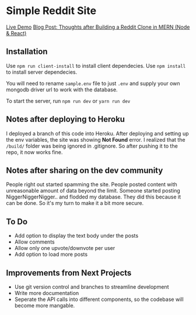 # Simple Reddit Site

[Live Demo](https://reddit-like-site.herokuapp.com/)
[Blog Post: Thoughts after Building a Reddit Clone in MERN (Node & React)](https://tamalweb.com/thoughts-after-building-a-reddit-clone-in-mern-node-react)

## Installation

Use `npm run client-install` to install client dependecies.
Use `npm install` to install server dependecies.

You will need to rename `sample.env` file to just `.env` and supply your own mongodb driver url to work with the database.

To start the server, run `npm run dev` or `yarn run dev`

## Notes after deploying to Heroku

I deployed a branch of this code into Heroku. After deploying and setting up the env variables, the site was showing **Not Found** error. I realized that the `/build/` folder was being ignored in .gitignore. So after pushing it to the repo, it now works fine.

## Notes after sharing on the dev community

People right out started spamming the site. People posted content with unreasonable amount of data beyond the limit. Someone started posting NiggerNiggerNigger.. and flodded my database. They did this because it can be done. So it's my turn to make it a bit more secure.

## To Do

- Add option to display the text body under the posts
- Allow comments
- Allow only one upvote/downvote per user
- Add option to load more posts

## Improvements from Next Projects

- Use git version control and branches to streamline development
- Write more documentation
- Seperate the API calls into different components, so the codebase will become more mangable.

